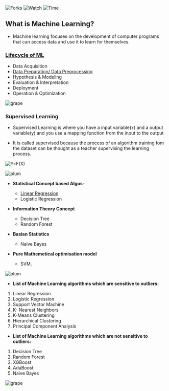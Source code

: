 
![Forks](https://img.shields.io/github/forks/iAmKankan/MachineLearning_With_Python?style=plastic)
![Watch](https://img.shields.io/github/watchers/iAmKankan/MachineLearning_With_Python?style=plastic)
![Time](https://img.shields.io/date/1625002503)
 
 
## What is Machine Learning?
* Machine learning focuses on the development of computer programs that can access data and use it to learn for themselves.

###  [Lifecycle of ML](https://github.com/iAmKankan/MachineLearning_With_Python/blob/master/ML_lifecycle.md#lifecycle-of-ml)
* Data Acquisition
* [Data Preparation/ Data Preprocessing](https://github.com/iAmKankan/Data-Gathering-And-Preprocessing/blob/main/preprocessing.md)
* Hypothesis & Modeling
* Evaluation & Interpretation
* Deployment
* Operation & Optimization

![grape](https://user-images.githubusercontent.com/12748752/126882595-d1f5449e-14bb-4ab3-809c-292caf0858a1.png)
 
### Supervised Learning
* Supervised Learning is where you have a input variable(x) and a output variable(y) and you use a mapping function from the input to the output


* It is called supervised because the process of an algorithm training fom the dataset can be thought as a teacher supervising the learning process. 


 <img src="https://latex.codecogs.com/svg.image?Y=F(X)" title="Y=F(X)" />

 
![plum](https://user-images.githubusercontent.com/12748752/126882596-b9ba4645-7001-435e-9a3c-d4416a2543c1.png)

* **Statistical Concept based Algos-**
    * [Linear Regression](https://github.com/iAmKankan/MachineLearning_With_Python/tree/master/Linear%20Regrassion#linear-regression)
    - Logistic Regression
* **Information Theory Concept**
    - Decision Tree
    - Random Forest
* **Basian Statistics**
    - Naive Bayes

* **Pure Mathemetical optimisation model**
    - SVM.

 ![plum](https://user-images.githubusercontent.com/12748752/126882596-b9ba4645-7001-435e-9a3c-d4416a2543c1.png)

* **List of Machine Learning algorithms which are sensitive to outliers:**
1. Linear Regression
2. Logistic Regression
3. Support Vector Machine
4. K- Nearest Neighbors
5. K-Means Clustering
6. Hierarchical Clustering
7. Principal Component Analysis

* **List of Machine Learning algorithms which are not sensitive to outliers:**
1. Decision Tree
2. Random Forest
3. XGBoost
4. AdaBoost
5. Naive Bayes

![grape](https://user-images.githubusercontent.com/12748752/126882595-d1f5449e-14bb-4ab3-809c-292caf0858a1.png)
 
